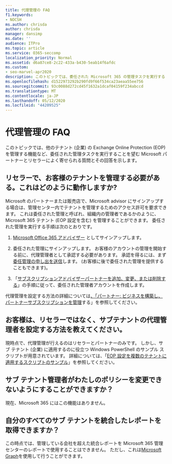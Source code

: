 ```yaml
---
title: 代理管理の FAQ
f1.keywords:
- NOCSH
ms.author: chrisda
author: chrisda
manager: dansimp
ms.date: ''
audience: ITPro
ms.topic: article
ms.service: O365-seccomp
localization_priority: Normal
ms.assetid: d6a87ce8-2c22-433a-b430-5eab14f6afdc
ms.custom:
- seo-marvel-apr2020
description: このトピックでは、委任された Microsoft 365 の管理タスクを実行する Microsoft パートナーとリセラーに関する Faq と回答を示します。
ms.openlocfilehash: d1522973292b290fd9f66f534ca23aeaa55ee756
ms.sourcegitcommit: 93c0088d272cd45f1632a1dcaf04159f234abccd
ms.translationtype: MT
ms.contentlocale: ja-JP
ms.lasthandoff: 05/12/2020
ms.locfileid: "44209525"
---
```

# <a name="delegated-administration-faq"></a>代理管理の FAQ

このトピックでは、他のテナント (企業) の Exchange Online Protection (EOP) を管理する機能など、委任された管理タスクを実行することを望む Microsoft パートナーとリセラーによく寄せられる質問とその回答を示します。

## <a name="im-a-reseller-and-i-need-to-manage-my-customers-tenants-how-does-this-work"></a>リセラーで、お客様のテナントを管理する必要がある。これはどのように動作しますか?

Microsoft のパートナーまたは販売店で、Microsoft advisor にサインアップする場合は、管理センター内でテナントを管理するためのアクセス許可を要求できます。 これは委任された管理と呼ばれ、組織内の管理者であるかのように、Microsoft 365 テナント (EOP 設定を含む) を管理することができます。 委任された管理を実行する手順は次のとおりです。

1. [Microsoft Office 365 アドバイザー](https://aka.ms/cloudbenefits) としてサインアップします。

2. 委任された管理にサインアップします。 お客様のアカウントの管理を開始する前に、代理管理者として承認する必要があります。 承認を得るには、まず[委任管理の申し出を送信](https://support.microsoft.com/office/26530dc0-ebba-415b-86b1-b55bc06b073e)します。 (お客様に後で委任された管理を提供することもできます)。

3. 「[サブスクリプションアドバイザーパートナーを追加、変更、または削除する](https://docs.microsoft.com/office365/admin/misc/add-partner)」の手順に従って、委任された管理者アカウントを作成します。

代理管理を設定する方法の詳細については[、「パートナー: ビジネスを構築し、パートナーサブスクリプションを管理](https://support.office.com/article/30dd1681-47e0-4cbc-abfe-a222cd111319)する」を参照してください。

## <a name="im-a-customer-not-a-reseller-how-can-set-up-delegated-administrator-for-my-sub-tenants"></a>お客様は、リセラーではなく、サブテナントの代理管理者を設定する方法を教えてください。

現時点で、代理管理が行えるのはリセラーとパートナーのみです。 しかし、サブ テナント (企業) に適用するのに役立つ Windows PowerShell のサンプル スクリプトが用意されています。 詳細については、「[EOP 設定を複数のテナントに適用するスクリプトのサンプル](sample-script-for-applying-eop-settings-to-multiple-tenants.md)」を参照してください。

## <a name="can-i-prevent-my-sub-tenant-admin-from-modifying-my-policy"></a>サブ テナント管理者がわたしのポリシーを変更できないようにすることができますか？

現在、Microsoft 365 にはこの機能はありません。

## <a name="can-i-get-consolidated-reporting-across-all-of-my-sub-tenants"></a>自分のすべてのサブ テナントを統合したレポートを取得できますか？

この時点では、管理している会社を超えた統合レポートを Microsoft 365 管理センターのレポートで使用することはできません。 ただし、これは[Microsoft Graph](https://docs.microsoft.com/graph/overview)を使用して行うことができます。
